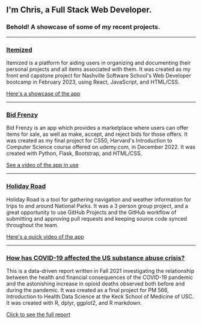 ## I'm Chris, a Full Stack Web Developer. 

### Behold! A showcase of some of my recent projects.

***
### [Itemized](https://github.com/ristopherCh/itemized)  
Itemized is a platform for aiding users in organizing and documenting their personal projects and all items associated with them. It was created as my front end capstone project for Nashville Software School's Web Developer bootcamp in February 2023, using React, JavaScript, and HTML/CSS.  

[Here's a showcase of the app](https://youtu.be/DuclT6BHbV4)

---

### [Bid Frenzy](https://github.com/ristopherCh/cs50-final-project)  
Bid Frenzy is an app which provides a marketplace where users can offer items for sale, as well as make, accept, and reject bids for those offers. It was created as my final project for CS50, Harvard's Introduction to Computer Science course offered on udemy.com, in December 2022. It was created with Python, Flask, Bootstrap, and HTML/CSS.  

[See a video of the app in use](https://youtu.be/07QwSRYMB6s)

---

### [Holiday Road](https://github.com/NSS-Day-Cohort-61/holiday-road-holiday-green-team)  
Holiday Road is a tool for gathering navigation and weather information for trips to and around National Parks. It was a 3 person group project, and a great opportunity to use GitHub Projects and the GitHub workflow of submitting and approving pull requests and keeping source code synced throughout the team.  

[Here's a quick video of the app](https://www.youtube.com/watch?v=H4qBvp1WzMg)

---

### [How has COVID-19 affected the US substance abuse crisis?](https://github.com/ristopherCh/PM-566-my-final-project)  
This is a data-driven report written in Fall 2021 investigating the relationship between the health and financial consequences of the COVID-19 pandemic and the astonishing increase in opioid deaths observed both before and during the pandemic. It was created as a final project for PM 566, Introduction to Health Data Science at the Keck School of Medicine of USC. It was created with R, dplyr, ggplot2, and R markdown.  

[Click to see the full report](https://ristopherch.github.io/PM-566-my-final-project/HansonChris_PM566_FinalReport.pdf)


<!--
**ristopherCh/ristopherCh** is a ✨ _special_ ✨ repository because its `README.md` (this file) appears on your GitHub profile.

Here are some ideas to get you started:

- 🔭 I’m currently working on ...
- 🌱 I’m currently learning ...
- 👯 I’m looking to collaborate on ...
- 🤔 I’m looking for help with ...
- 💬 Ask me about ...
- 📫 How to reach me: ...
- 😄 Pronouns: ...
- ⚡ Fun fact: ...
-->
